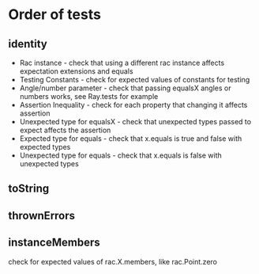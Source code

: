 Order of tests
==============


identity
--------------
+ Rac instance - check that using a different rac instance affects expectation extensions and equals
+ Testing Constants - check for expected values of constants for testing
+ Angle/number parameter - check that passing equalsX angles or numbers works, see Ray.tests for example
+ Assertion Inequality - check for each property that changing it affects assertion
+ Unexpected type for equalsX - check that unexpected types passed to expect affects the assertion
+ Expected type for equals - check that x.equals is true and false with expected types
+ Unexpected type for equals - check that x.equals is false with unexpected types


toString
--------


thrownErrors
------------


instanceMembers
----------------
check for expected values of rac.X.members, like rac.Point.zero


